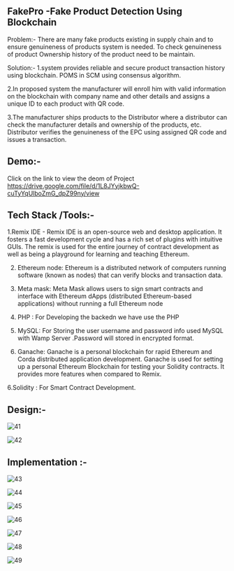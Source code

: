 ## FakePro -Fake Product Detection Using Blockchain
  Problem:- There are many fake products existing in supply chain and to ensure genuineness of products system is needed. To check genuineness of product Ownership history of the product need to be maintain.
  
  Solution:-   1.system provides reliable and secure product transaction history using blockchain.
 POMS in SCM using consensus algorithm.
 
 2.In proposed system the manufacturer will enroll him with valid information on the blockchain with company name and other details and assigns a unique ID to each product with QR code. 
 
3.The manufacturer ships products to the Distributor where a distributor can check the manufacturer details and ownership of the products, etc. Distributor verifies the genuineness of the EPC using assigned QR code and issues a transaction. 

## Demo:-
Click on the link to view the deom of Project
https://drive.google.com/file/d/1L8JYyjkbwQ-cuTyYqUlboZmG_dpZ99ny/view


## Tech Stack /Tools:-


1.Remix IDE -
Remix IDE is an open-source web and desktop application. It fosters a fast development cycle and has a rich set of plugins with intuitive GUIs. The remix is used for the entire journey of contract development as well as being a playground for learning and teaching Ethereum.

2. Ethereum node:
Ethereum is a distributed network of computers running software (known as nodes) that can verify blocks and transaction data. 


3. Meta mask:
Meta Mask allows users to sign smart contracts and interface with Ethereum dApps (distributed Ethereum-based applications) without running a full Ethereum node


4. PHP :
For Developing the backedn we have use the PHP


5. MySQL:
For Storing the user username and password info used MySQL with Wamp Server .Password will stored in encrypted format.

6. Ganache:
Ganache is a personal blockchain for rapid Ethereum and Corda distributed application development. Ganache is used for setting up a personal Ethereum Blockchain for testing your Solidity contracts. It provides more features when compared to Remix. 

6.Solidity :
For Smart Contract Development.


## Design:-

![41](https://user-images.githubusercontent.com/93522857/180304164-826ccbaa-e70b-4dc8-9821-ef493243685f.JPG)

![42](https://user-images.githubusercontent.com/93522857/180304230-905c299c-0b83-40a4-9a4c-2a44280a4bff.JPG)



## Implementation :-

![43](https://user-images.githubusercontent.com/93522857/180304299-1f52be58-ee48-4a55-bdee-d4f722fb6d4d.JPG)


![44](https://user-images.githubusercontent.com/93522857/180304304-200ad812-ddf8-423b-b937-e9a7661bbec7.JPG)

![45](https://user-images.githubusercontent.com/93522857/180304279-dc3b2679-a1f2-4bbf-a953-05ec165a34ca.JPG)

![46](https://user-images.githubusercontent.com/93522857/180304289-739d7701-9459-4016-8775-b908e7816c2f.JPG)

![47](https://user-images.githubusercontent.com/93522857/180304290-ccad904e-3b05-44b5-8408-4fea17c6c00e.JPG)

![48](https://user-images.githubusercontent.com/93522857/180304295-da2fa67e-d6ad-4ec9-927e-f2fe80a56242.JPG)

![49](https://user-images.githubusercontent.com/93522857/180304296-55ba23d1-eab0-4242-a26b-cb7c93888b37.JPG)

